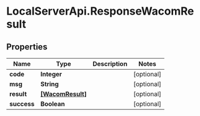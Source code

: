 # LocalServerApi.ResponseWacomResult

## Properties
Name | Type | Description | Notes
------------ | ------------- | ------------- | -------------
**code** | **Integer** |  | [optional] 
**msg** | **String** |  | [optional] 
**result** | [**[WacomResult]**](WacomResult.md) |  | [optional] 
**success** | **Boolean** |  | [optional] 


